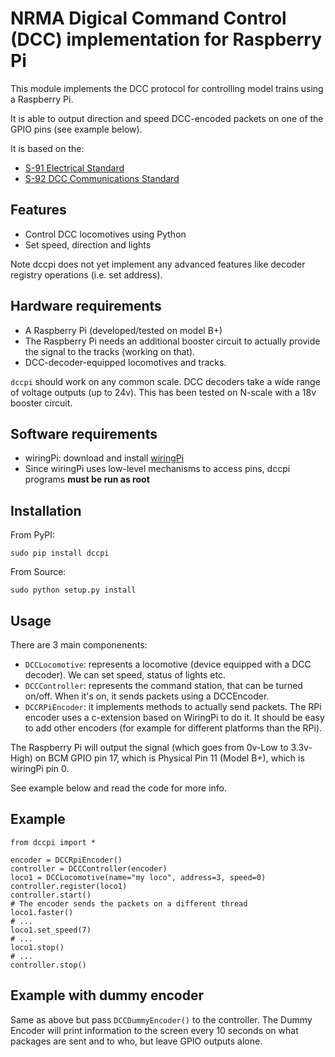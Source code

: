 NRMA Digical Command Control (DCC) implementation for Raspberry Pi
==================================================================

This module implements the DCC protocol for controlling model trains using a Raspberry Pi.

It is able to output direction and speed DCC-encoded packets on one of the GPIO pins (see example below).

It is based on the:
  * [S-91 Electrical Standard](http://www.nmra.org/sites/default/files/standards/sandrp/pdf/s-9.1_electrical_standards_2006.pdf)
  * [S-92 DCC Communications Standard](http://www.nmra.org/sites/default/files/s-92-2004-07.pdf)

Features
--------

  * Control DCC locomotives using Python
  * Set speed, direction and lights

Note dccpi does not yet implement any advanced features like decoder registry operations (i.e. set address).

Hardware requirements
---------------------

  * A Raspberry Pi (developed/tested on model B+)
  * The Raspberry Pi needs an additional booster circuit to actually provide the signal to the tracks (working on that).
  * DCC-decoder-equipped locomotives and tracks.

`dccpi` should work on any common scale. DCC decoders take a wide range of voltage outputs (up to 24v). This has been tested on N-scale
with a 18v booster circuit.

Software requirements
---------------------

  * wiringPi: download and install [wiringPi](http://wiringpi.com/download-and-install/)
  * Since wiringPi uses low-level mechanisms to access pins, dccpi programs **must be run as root**

Installation
------------

From PyPI:

`sudo pip install dccpi`

From Source:

`sudo python setup.py install`

Usage
-----

There are 3 main componenents:

  * `DCCLocomotive`: represents a locomotive (device equipped with a DCC decoder). We can set speed, status of lights etc.
  * `DCCController`: represents the command station, that can be turned on/off. When it's on, it sends packets using a DCCEncoder.
  * `DCCRPiEncoder`: it implements methods to actually send packets. The RPi encoder uses a c-extension based on WiringPi to do it. It should be easy to add other encoders (for example for different platforms than the RPi).

The Raspberry Pi will output the signal (which goes from 0v-Low to 3.3v-High) on BCM GPIO pin 17, which is Physical Pin 11 (Model B+), which is wiringPi pin 0.

See example below and read the code for more info.

Example
-------

    from dccpi import *

    encoder = DCCRpiEncoder()
    controller = DCCController(encoder)
    loco1 = DCCLocomotive(name="my loco", address=3, speed=0)
    controller.register(loco1)
    controller.start()
    # The encoder sends the packets on a different thread
    loco1.faster()
    # ...
    loco1.set_speed(7)
    # ...
    loco1.stop()
    # ...
    controller.stop()

Example with dummy encoder
--------------------------

Same as above but pass `DCCDummyEncoder()` to the controller. The Dummy Encoder will print information to the screen every 10 seconds on what packages are sent and to who, but leave GPIO outputs alone.
